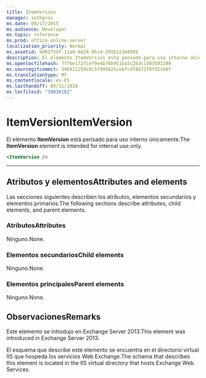 ```yaml
---
title: ItemVersion
manager: sethgros
ms.date: 09/17/2015
ms.audience: Developer
ms.topic: reference
ms.prod: office-online-server
localization_priority: Normal
ms.assetid: dd8275df-11ad-4d24-95c4-291b123e8509
description: El elemento ItemVersion está pensado para uso interno únicamente.
ms.openlocfilehash: 7ffbe1727cef9e4b78b951ba5c2b3c1303502280
ms.sourcegitcommit: 34041125dc8c5f993b21cebfc4f8b72f0fd2cb6f
ms.translationtype: MT
ms.contentlocale: es-ES
ms.lasthandoff: 06/11/2018
ms.locfileid: "19836162"
---
```

# <a name="itemversion"></a><span data-ttu-id="6b7c6-103">ItemVersion</span><span class="sxs-lookup"><span data-stu-id="6b7c6-103">ItemVersion</span></span>

<span data-ttu-id="6b7c6-104">El elemento **ItemVersion** está pensado para uso interno únicamente.</span><span class="sxs-lookup"><span data-stu-id="6b7c6-104">The **ItemVersion** element is intended for internal use only.</span></span> 
  
```XML
<ItemVersion />
```

 ****
## <a name="attributes-and-elements"></a><span data-ttu-id="6b7c6-105">Atributos y elementos</span><span class="sxs-lookup"><span data-stu-id="6b7c6-105">Attributes and elements</span></span>

<span data-ttu-id="6b7c6-106">Las secciones siguientes describen los atributos, elementos secundarios y elementos primarios.</span><span class="sxs-lookup"><span data-stu-id="6b7c6-106">The following sections describe attributes, child elements, and parent elements.</span></span>
  
### <a name="attributes"></a><span data-ttu-id="6b7c6-107">Atributos</span><span class="sxs-lookup"><span data-stu-id="6b7c6-107">Attributes</span></span>

<span data-ttu-id="6b7c6-108">Ninguno.</span><span class="sxs-lookup"><span data-stu-id="6b7c6-108">None.</span></span>
  
### <a name="child-elements"></a><span data-ttu-id="6b7c6-109">Elementos secundarios</span><span class="sxs-lookup"><span data-stu-id="6b7c6-109">Child elements</span></span>

<span data-ttu-id="6b7c6-110">Ninguno.</span><span class="sxs-lookup"><span data-stu-id="6b7c6-110">None.</span></span>
  
### <a name="parent-elements"></a><span data-ttu-id="6b7c6-111">Elementos principales</span><span class="sxs-lookup"><span data-stu-id="6b7c6-111">Parent elements</span></span>

<span data-ttu-id="6b7c6-112">Ninguno.</span><span class="sxs-lookup"><span data-stu-id="6b7c6-112">None.</span></span>
  
## <a name="remarks"></a><span data-ttu-id="6b7c6-113">Observaciones</span><span class="sxs-lookup"><span data-stu-id="6b7c6-113">Remarks</span></span>

<span data-ttu-id="6b7c6-114">Este elemento se introdujo en Exchange Server 2013.</span><span class="sxs-lookup"><span data-stu-id="6b7c6-114">This element was introduced in Exchange Server 2013.</span></span>
  
<span data-ttu-id="6b7c6-115">El esquema que describe este elemento se encuentra en el directorio virtual IIS que hospeda los servicios Web Exchange.</span><span class="sxs-lookup"><span data-stu-id="6b7c6-115">The schema that describes this element is located in the IIS virtual directory that hosts Exchange Web Services.</span></span>
  

